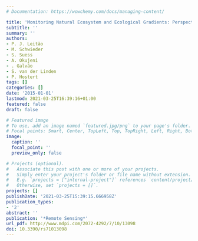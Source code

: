 ```yaml
---
# Documentation: https://wowchemy.com/docs/managing-content/

title: 'Monitoring Natural Ecosystem and Ecological Gradients: Perspectives with EnMAP'
subtitle: ''
summary: ''
authors:
- P. J. Leitão
- M. Schwieder
- S. Suess
- A. Okujeni
- . Galvão
- S. van der Linden
- P. Hostert
tags: []
categories: []
date: '2015-01-01'
lastmod: 2021-03-25T16:39:16+01:00
featured: false
draft: false

# Featured image
# To use, add an image named `featured.jpg/png` to your page's folder.
# Focal points: Smart, Center, TopLeft, Top, TopRight, Left, Right, BottomLeft, Bottom, BottomRight.
image:
  caption: ''
  focal_point: ''
  preview_only: false

# Projects (optional).
#   Associate this post with one or more of your projects.
#   Simply enter your project's folder or file name without extension.
#   E.g. `projects = ["internal-project"]` references `content/project/deep-learning/index.md`.
#   Otherwise, set `projects = []`.
projects: []
publishDate: '2021-03-25T15:39:15.666958Z'
publication_types:
- '2'
abstract: ''
publication: '*Remote Sensing*'
url_pdf: http://www.mdpi.com/2072-4292/7/10/13098
doi: 10.3390/rs71013098
---
```

